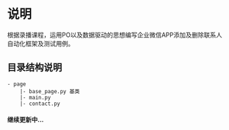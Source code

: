 # 说明
根据录播课程，运用PO以及数据驱动的思想编写企业微信APP添加及删除联系人自动化框架及测试用例。

## 目录结构说明
```
- page 
    |- base_page.py 基类
    |- main.py 
    |- contact.py
```

#### 继续更新中...